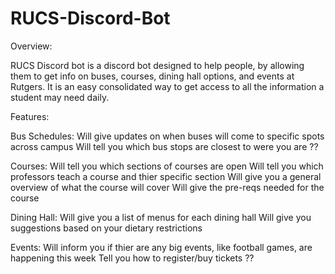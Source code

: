 # RUCS-Discord-Bot

Overview: 

RUCS Discord bot is a discord bot designed to help people, by allowing them to get info on buses, courses, dining hall options, and events at Rutgers. It is an easy consolidated way  to get access to all the information a student may need daily. 

Features: 

  Bus Schedules: 
    Will give updates on when buses will come to specific spots across campus 
    Will tell you which bus stops are closest to were you are ?? 

  Courses: 
    Will tell you which sections of courses are open
    Will tell you which professors teach a course and thier specific section
    Will give you a general overview of what the course will cover 
    Will give the pre-reqs needed for the course 

  Dining Hall:
    Will give you a list of menus for each dining hall 
    Will give you suggestions based on your dietary restrictions 

  Events:
    Will inform you if thier are any big events, like football games, are happening this week 
    Tell you how to register/buy tickets ??
